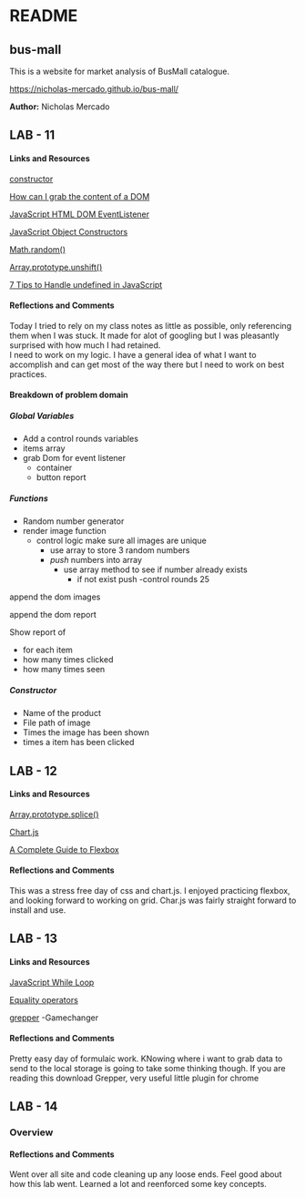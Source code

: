 # README

## bus-mall

This is a website for market analysis of BusMall catalogue.

https://nicholas-mercado.github.io/bus-mall/

__Author:__ Nicholas Mercado

## LAB - 11

#### __Links and Resources__

[constructor](https://developer.mozilla.org/en-US/docs/Web/JavaScript/Reference/Classes/constructor)

[How can I grab the content of a DOM](https://stackoverflow.com/questions/60326877/how-can-i-grab-the-content-of-a-dom-element-only-once-if-selecting-an-entire-tre)

[JavaScript HTML DOM EventListener](https://www.w3schools.com/js/js_htmldom_eventlistener.asp)

[JavaScript Object Constructors](https://www.w3schools.com/js/js_object_constructors.asp)

[Math.random()](https://developer.mozilla.org/en-US/docs/Web/JavaScript/Reference/Global_Objects/Math/random)

[Array.prototype.unshift()](https://developer.mozilla.org/en-US/docs/Web/JavaScript/Reference/Global_Objects/Array/unshift)

[7 Tips to Handle undefined in JavaScript](https://dmitripavlutin.com/7-tips-to-handle-undefined-in-javascript/)

#### __Reflections and Comments__

Today I tried to rely on my class notes as little as possible, only referencing them when I was stuck. It made for alot of googling but I was pleasantly surprised with how much I had retained. <br> 
I need to work on my logic. I have a general idea of what I want to accomplish and can get most of the way there but I need to work on best practices. 

#### Breakdown of problem domain

##### Global Variables

- Add a control rounds variables
- items array
- grab Dom for event listener
  - container
  - button report
  
##### Functions

- Random number generator
- render image function
  - control logic make sure all images are unique
    - use array to store 3 random numbers
    - *push* numbers into array
      - use array method to see if number already exists
        - if not exist push
-control rounds 25


append the dom images

append the dom report


Show report of 
  - for each item
  - how many times clicked
  - how many times seen
  
##### Constructor


- Name of the product
- File path of image
- Times the image has been shown
- times a item has been clicked

## LAB - 12

#### __Links and Resources__

[Array.prototype.splice()](https://developer.mozilla.org/en-US/docs/Web/JavaScript/Reference/Global_Objects/Array/splice)

[Chart.js](https://www.chartjs.org/)

[A Complete Guide to Flexbox](https://css-tricks.com/snippets/css/a-guide-to-flexbox/)

#### __Reflections and Comments__

This was a stress free day of css and chart.js. I enjoyed practicing flexbox, and looking forward to working on grid. Char.js was fairly straight forward to install and use.

## LAB - 13

#### __Links and Resources__

[JavaScript While Loop](https://www.w3schools.com/js/js_loop_while.asp)

[Equality operators](https://docs.microsoft.com/en-us/cpp/cpp/equality-operators-equal-equal-and-exclpt-equal?view=msvc-170#:~:text=The%20not%2Dequal%2Dto%20operator,%3B%20otherwise%2C%20it%20returns%20false%20.)

[grepper](https://chrome.google.com/webstore/detail/grepper/amaaokahonnfjjemodnpmeenfpnnbkco?hl=en)
-Gamechanger

#### __Reflections and Comments__

Pretty easy day of formulaic work. KNowing where i want to grab data to send to the local storage is going to take some thinking though. If you are reading this download Grepper, very useful little plugin for chrome

## LAB - 14

### Overview

#### __Reflections and Comments__

Went over all site and code cleaning up any loose ends. Feel good about how this lab went. Learned a lot and reenforced some key concepts.
